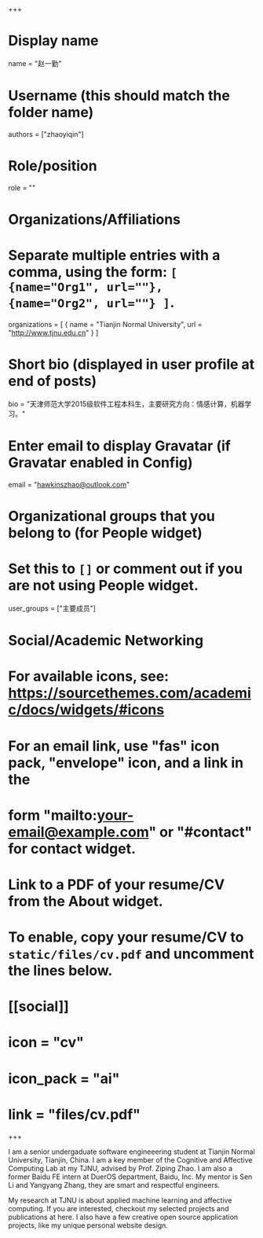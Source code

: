 +++
# Display name
name = "赵一勤"

# Username (this should match the folder name)
authors = ["zhaoyiqin"]

# Role/position
role = ""

# Organizations/Affiliations
#   Separate multiple entries with a comma, using the form: `[ {name="Org1", url=""}, {name="Org2", url=""} ]`.
organizations = [ { name = "Tianjin Normal University", url = "http://www.tjnu.edu.cn" } ]

# Short bio (displayed in user profile at end of posts)
bio = "天津师范大学2015级软件工程本科生，主要研究方向：情感计算，机器学习。"

# Enter email to display Gravatar (if Gravatar enabled in Config)
email = "hawkinszhao@outlook.com"

# Organizational groups that you belong to (for People widget)
#   Set this to `[]` or comment out if you are not using People widget.
user_groups = ["主要成员"]


# Social/Academic Networking
# For available icons, see: https://sourcethemes.com/academic/docs/widgets/#icons
#   For an email link, use "fas" icon pack, "envelope" icon, and a link in the
#   form "mailto:your-email@example.com" or "#contact" for contact widget.


# Link to a PDF of your resume/CV from the About widget.
# To enable, copy your resume/CV to `static/files/cv.pdf` and uncomment the lines below.
# [[social]]
#   icon = "cv"
#   icon_pack = "ai"
#   link = "files/cv.pdf"

+++

I am a senior undergaduate software engineeering student at Tianjin Normal University, Tianjin, China. I am a key member of the Cognitive and Affective Computing Lab at my TJNU, advised by Prof. Ziping Zhao. I am also a former Baidu FE intern at DuerOS department, Baidu, Inc. My mentor is Sen Li and Yangyang Zhang, they are smart and respectful engineers.

My research at TJNU is about applied machine learning and affective computing. If you are interested, checkout my selected projects and publications at here. I also have a few creative open source application projects, like my unique personal website design.
